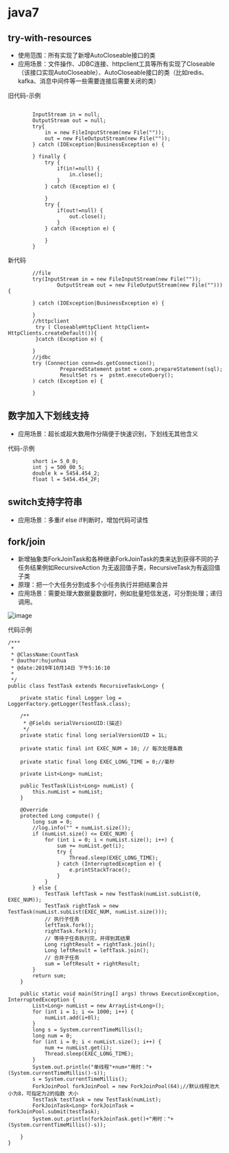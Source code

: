 # java7
## try-with-resources
-  使用范围：所有实现了新增AutoCloseable接口的类
-  应用场景：文件操作、JDBC连接、httpclient工具等所有实现了Closeable（该接口实现AutoCloseable）、AutoCloseable接口的类（比如redis、kafka、消息中间件等一些需要连接后需要关闭的类） 
  
旧代码-示例
```
    	
        InputStream in = null;
		OutputStream out = null;
		try{
			in = new FileInputStream(new File(""));
		    out = new FileOutputStream(new File(""));
		} catch (IOException|BusinessException e) {
			
		} finally {
			try {
				if(in!=null) {
					in.close();
				}
			} catch (Exception e) {
				
			}
			try {
				if(out!=null) {
					out.close();
				}
			} catch (Exception e) {
				
			}
		}	
```
新代码
```javacode
        //file
        try(InputStream in = new FileInputStream(new File(""));
    			OutputStream out = new FileOutputStream(new File(""))) {
    			
    	} catch (IOException|BusinessException e) {
    			
    	}
    	//httpclient
    	 try ( CloseableHttpClient httpClient= HttpClients.createDefault()){
    	 }catch (Exception e) {
    			
    	}
    	//jdbc
	    try (Connection conn=ds.getConnection();
				 PreparedStatement pstmt = conn.prepareStatement(sql);
				 ResultSet rs =  pstmt.executeQuery();
		) catch (Exception e) {
    			
    	}
```
## 数字加入下划线支持
-  应用场景：超长或超大数用作分隔便于快速识别，下划线无其他含义
  
代码-示例
```
        short i= 5_0_0;
		int j = 500_00_5;
		double k = 5454.454_2;
		float l = 5454.454_2F;
```

## switch支持字符串
-  应用场景：多重if else if判断时，增加代码可读性


##  fork/join
-  新增抽象类ForkJoinTask和各种继承ForkJoinTask的类来达到获得不同的子任务结果例如RecursiveAction 为无返回值子类，RecursiveTask<T>为有返回值子类
-  原理：把一个大任务分割成多个小任务执行并把结果合并
-  应用场景：需要处理大数据量数据时，例如批量短信发送，可分割处理；递归调用。

![image](https://images2018.cnblogs.com/blog/905730/201807/905730-20180711145448299-68610441.png)

代码示例
```
/***
 *
 * @ClassName:CountTask
 * @author:hujunhua
 * @date:2019年10月14日 下午5:16:10
 *
 */
public class TestTask extends RecursiveTask<Long> {

	private static final Logger log = LoggerFactory.getLogger(TestTask.class);

	/**
	 * @Fields serialVersionUID:(描述)
	 */
	private static final long serialVersionUID = 1L;

	private static final int EXEC_NUM = 10; // 每次处理条数
	
	private static final long EXEC_LONG_TIME = 0;//毫秒

	private List<Long> numList;

	public TestTask(List<Long> numList) {
		this.numList = numList;
	}

	@Override
	protected Long compute() {
		long sum = 0;
		//log.info("" + numList.size());
		if (numList.size() <= EXEC_NUM) {
			for (int i = 0; i < numList.size(); i++) {
				sum += numList.get(i);
				try {
					Thread.sleep(EXEC_LONG_TIME);
				} catch (InterruptedException e) {
					e.printStackTrace();
				}
			}
		} else {
			TestTask leftTask = new TestTask(numList.subList(0, EXEC_NUM));
			TestTask rightTask = new TestTask(numList.subList(EXEC_NUM, numList.size()));
			// 执行子任务
			leftTask.fork();
			rightTask.fork();
			// 等待子任务执行完，并得到其结果
			Long rightResult = rightTask.join();
			Long leftResult = leftTask.join();
			// 合并子任务
			sum = leftResult + rightResult;
		}
		return sum;
	}

	public static void main(String[] args) throws ExecutionException, InterruptedException {
		List<Long> numList = new ArrayList<Long>();
		for (int i = 1; i <= 1000; i++) {
			numList.add(i+0l);	
		}
		long s = System.currentTimeMillis();
		long num = 0;
		for (int i = 0; i < numList.size(); i++) {
			num += numList.get(i);
			Thread.sleep(EXEC_LONG_TIME);
		}
		System.out.println("单线程"+num+"用时："+(System.currentTimeMillis()-s));
		s = System.currentTimeMillis();
		ForkJoinPool forkJoinPool = new ForkJoinPool(64);//默认线程池大小为8，可指定为2的指数 大小
		TestTask testTask = new TestTask(numList);
		ForkJoinTask<Long> forkJoinTask = forkJoinPool.submit(testTask);
		System.out.println(forkJoinTask.get()+"用时："+(System.currentTimeMillis()-s));

	}
}

```


  